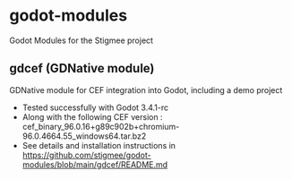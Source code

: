# godot-modules
Godot Modules for the Stigmee project

## gdcef (GDNative module)

GDNative module for CEF integration into Godot, including a demo project

* Tested successfully with Godot 3.4.1-rc
* Along with the following CEF version : cef_binary_96.0.16+g89c902b+chromium-96.0.4664.55_windows64.tar.bz2
* See details and installation instructions in https://github.com/stigmee/godot-modules/blob/main/gdcef/README.md
